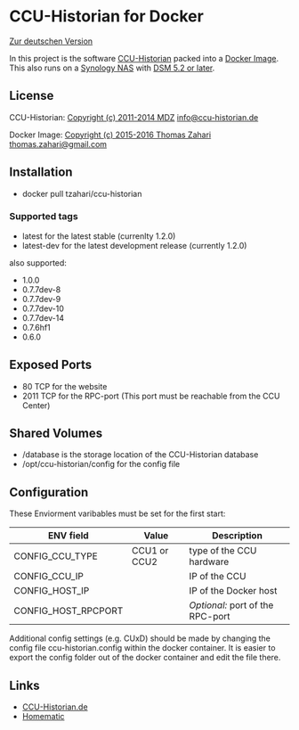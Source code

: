 # CCU-Historian for Docker

[Zur deutschen Version](README_de.md)

In this project is the software [CCU-Historian](http://ccu-historian.de) packed into a [Docker Image](http://docker.com).
This also runs on a [Synology NAS](http://synology.com) with [DSM 5.2 or later](https://www.synology.com/dsm/app_packages/Docker).

## License

CCU-Historian: [Copyright (c) 2011-2014 MDZ](http://www.ccu-historian.de/index.php?n=CCU-Historian.Lizenz) <info@ccu-historian.de>

Docker Image: [Copyright (c) 2015-2016 Thomas Zahari](LICENSE.md) <thomas.zahari@gmail.com>

## Installation

* docker pull tzahari/ccu-historian

### Supported tags

* latest for the latest stable (currenlty 1.2.0)
* latest-dev for the latest development release (currently 1.2.0)

also supported:

* 1.0.0
* 0.7.7dev-8
* 0.7.7dev-9
* 0.7.7dev-10
* 0.7.7dev-14
* 0.7.6hf1
* 0.6.0

## Exposed Ports

* 80 TCP for the website
* 2011 TCP for the RPC-port (This port must be reachable from the CCU Center)

## Shared Volumes

* /database is the storage location of the CCU-Historian database
* /opt/ccu-historian/config for the config file

## Configuration

These Enviorment varibables must be set for the first start:

| ENV field | Value | Description |
| --------- | ---- | ------------ |
| CONFIG_CCU_TYPE     | CCU1 or CCU2 | type of the CCU hardware |
| CONFIG_CCU_IP       | | IP of the CCU |
| CONFIG_HOST_IP      | | IP of the Docker host |
| CONFIG_HOST_RPCPORT | | _Optional:_ port of the RPC-port |

Additional config settings (e.g. CUxD) should be made by changing the config file ccu-historian.config within the docker container.
It is easier to export the config folder out of the docker container and edit the file there.

## Links

* [CCU-Historian.de](http://ccu-historian.de)
* [Homematic](http://homematic.com)
